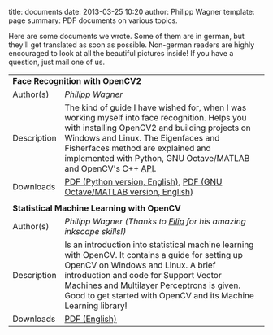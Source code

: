 title: documents
date: 2013-03-25 10:20
author: Philipp Wagner
template: page
summary: PDF documents on various topics.

Here are some documents we wrote. Some of them are in german, but they'll get translated as soon as possible. Non-german readers are highly encouraged to look at all the beautiful pictures inside! If you have a question, just mail one of us.


<table>
    <!-- Paper 1 -->
    <tr>
        <td colspan="2"><strong>Face Recognition with OpenCV2</strong></td>
    <tr>
        <td>Author(s)</td>
        <td><em>Philipp Wagner</em></td>
    </tr>
    <tr>
        <td>Description</td>
        <td>
            The kind of guide I have wished for, when I was working myself into face recognition. Helps you with installing OpenCV2 and building projects on Windows and Linux. The Eigenfaces and Fisherfaces method are explained and implemented with Python, GNU Octave/MATLAB and OpenCV&#039;s C++ <acronym title="Application Programming Interface">API</acronym>.
        </td>
    </tr>
    <tr>
        <td>Downloads</td>
        <td>
            <a href="https://www.bytefish.de/pdf/facerec_python.pdf">PDF (Python version, English)</a>, 
            <a href="https://www.bytefish.de/pdf/facerec_octave.pdf">PDF (GNU Octave/MATLAB version, English)</a>
        </td>
    </tr>
    <tr>
        <td colspan="2"></td>
     </tr>
    <!-- Paper 2 -->
    <tr>
        <td colspan="2"><strong>Statistical Machine Learning with OpenCV</strong></td>
    <tr>
        <td>Author(s)</td>
        <td><em>Philipp Wagner (Thanks to <a href="http://www.martinovsky.net">Filip</a> for his amazing inkscape skills!)</em></td>
    </tr>
    <tr>
        <td>Description</td>
        <td>
            Is an introduction into statistical machine learning with OpenCV. It contains a guide for setting up OpenCV on Windows and Linux. A brief introduction and code for Support Vector Machines and Multilayer Perceptrons is given. Good to get started with OpenCV and its Machine Learning library!
        </td>
    </tr>
    <tr>
        <td>Downloads</td>
        <td>
            <a href="https://www.bytefish.de/pdf/machinelearning.pdf">PDF (English)</a>
        </td>
    </tr>
</table>